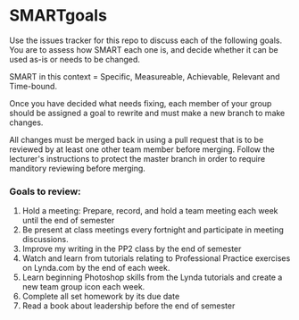 # SMARTgoals
Use the issues tracker for this repo to discuss each of the following goals. You are to assess how SMART each one is, and decide whether it can be used as-is or needs to be changed.

SMART in this context = Specific, Measureable, Achievable, Relevant and Time-bound.

Once you have decided what needs fixing, each member of your group should be assigned a goal to rewrite and must make a new branch to make changes.

All changes must be merged back in using a pull request that is to be reviewed by at least one other team member before merging. Follow the lecturer's instructions to protect the master branch in order to require manditory reviewing before merging.

### Goals to review:


1. Hold a meeting: Prepare, record, and hold a team meeting each week until the end of semester
2. Be present at class meetings every fortnight and participate in meeting discussions.
3. Improve my writing in the PP2 class by the end of semester
4. Watch and learn from tutorials relating to Professional Practice exercises on Lynda.com by the end of each week.
5. Learn beginning Photoshop skills from the Lynda tutorials and create a new team group icon each week.
6. Complete all set homework by its due date
7. Read a book about leadership before the end of semester